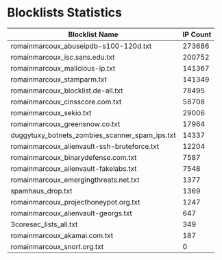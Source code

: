 # Blocklists Statistics
| Blocklist Name | IP Count |
|----|----|
| romainmarcoux_abuseipdb-s100-120d.txt | 273686 |
| romainmarcoux_isc.sans.edu.txt | 200752 |
| romainmarcoux_malicious-ip.txt | 141367 |
| romainmarcoux_stamparm.txt | 141349 |
| romainmarcoux_blocklist.de-all.txt | 78495 |
| romainmarcoux_cinsscore.com.txt | 58708 |
| romainmarcoux_sekio.txt | 29006 |
| romainmarcoux_greensnow.co.txt | 17964 |
| duggytuxy_botnets_zombies_scanner_spam_ips.txt | 14337 |
| romainmarcoux_alienvault-ssh-bruteforce.txt | 12204 |
| romainmarcoux_binarydefense.com.txt | 7587 |
| romainmarcoux_alienvault-fakelabs.txt | 7548 |
| romainmarcoux_emergingthreats.net.txt | 1377 |
| spamhaus_drop.txt | 1369 |
| romainmarcoux_projecthoneypot.org.txt | 1247 |
| romainmarcoux_alienvault-georgs.txt | 647 |
| 3coresec_lists_all.txt | 349 |
| romainmarcoux_akamai.com.txt | 187 |
| romainmarcoux_snort.org.txt | 0 |

